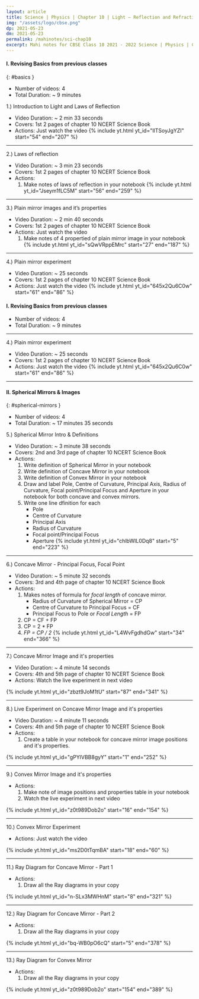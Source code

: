 ```yaml
---
layout: article
title: Science | Physics | Chapter 10 | Light – Reflection and Refraction
img: "/assets/logo/cbse.png"
dp: 2021-05-23
dm: 2021-05-23
permalink: /mahinotes/sci-chap10
excerpt: Mahi notes for CBSE Class 10 2021 - 2022 Science | Physics | Chapter 10 | Light – Reflection and Refraction of NCERT Science Book.
---
```


#### I. Revising Basics from previous classes
{: #basics }
- Number of videos: 4
- Total Duration: ~ 9 minutes

1.) Introduction to Light and Laws of Reflection
- Video Duration: ~ 2 min 33 seconds
- Covers: 1st 2 pages of chapter 10 NCERT Science Book
- Actions: Just watch the video
{% include yt.html yt_id="lITSoyJgYZI" start="54" end="207" %}

---
2.) Laws of reflection
- Video Duration: ~ 3 min 23 seconds
- Covers: 1st 2 pages of chapter 10 NCERT Science Book
- Actions:
	1. Make notes of laws of reflection in your notebook
{% include yt.html yt_id="Jseym1fLC5M" start="56" end="259" %}

---
3.) Plain mirror images and it’s properties
- Video Duration: ~ 2 min 40 seconds
- Covers: 1st 2 pages of chapter 10 NCERT Science Book
- Actions: Just watch the video
	1. Make notes of 4 propertied of plain mirror image in your notebook
{% include yt.html yt_id="sQwVRppEMrc" start="27" end="187" %}

---
4.) Plain mirror experiment
- Video Duration: ~ 25 seconds
- Covers: 1st 2 pages of chapter 10 NCERT Science Book
- Actions: Just watch the video
{% include yt.html yt_id="645x2Qu6C0w" start="61" end="86" %}

#### I. Revising Basics from previous classes
- Number of videos: 4
- Total Duration: ~ 9 minutes

---
4.) Plain mirror experiment
- Video Duration: ~ 25 seconds
- Covers: 1st 2 pages of chapter 10 NCERT Science Book
- Actions: Just watch the video
{% include yt.html yt_id="645x2Qu6C0w" start="61" end="86" %}

---

#### II. Spherical Mirrors & Images
{: #spherical-mirrors }
- Number of videos: 4
- Total Duration: ~ 17 minutes 35 seconds

5.) Spherical Mirror Intro & Definitions
- Video Duration: ~ 3 minute 38 seconds
- Covers: 2nd and 3rd page of chapter 10 NCERT Science Book
- Actions: 
	1. Write definition of Spherical Mirror in your notebook
	2. Write definition of Concave Mirror in your notebook
	3. Write definition of Convex Mirror in your notebook
	4. Draw and label Pole, Centre of Curvature, Principal Axis, Radius of Curvature, Focal point/Principal Focus and Aperture in your notebook for both concave and convex mirrors.
	5. Write one line dfinition for each
		- Pole
		- Centre of Curvature
		- Principal Axis
		- Radius of Curvature
		- Focal point/Principal Focus
		- Aperture
{% include yt.html yt_id="chlbWIL0Dq8" start="5" end="223" %}

---

6.) Concave Mirror - Principal Focus, Focal Point
- Video Duration: ~ 5 minute 32 seconds
- Covers: 3rd and 4th page of chapter 10 NCERT Science Book
- Actions: 
	1. Makes notes of formula for _focal length_ of concave mirror.
		- Radius of Curvature of Spherical Mirror = CP
		- Centre of Curvature to Principal Focus = CF
		- Principal Focus to Pole or *Focal Length* = FP
	2. CP = CF + FP
	3. CP = 2 * FP
	4. *FP = CP / 2*
{% include yt.html yt_id="L4WvFgdhdGw" start="34" end="366" %}

---

7.) Concave Mirror Image and it's properties
- Video Duration: ~ 4 minute 14 seconds
- Covers: 4th and 5th page of chapter 10 NCERT Science Book
- Actions: Watch the live experiment in next video

{% include yt.html yt_id="zbzt9JoM1tU" start="87" end="341" %}

---

8.) Live Experiment on Concave Mirror Image and it's properties
- Video Duration: ~ 4 minute 11 seconds
- Covers: 4th and 5th page of chapter 10 NCERT Science Book
- Actions: 
	1. Create a table in your notebook for concave mirror image positions and it's properties.

{% include yt.html yt_id="gPYlVBB8gyY" start="1" end="252" %}

---

9.) Convex Mirror Image and it's properties
- Actions: 
	1. Make note of image positions and properties table in your notebook
	2. Watch the live experiment in next video

{% include yt.html yt_id="z0t989Dob2o" start="16" end="154" %}

---

10.) Convex Mirror Experiment
- Actions: Just watch the video

{% include yt.html yt_id="ms2D0tTqmBA" start="18" end="60" %}

---

11.) Ray Diagram for Concave Mirror - Part 1
- Actions: 
	1. Draw all the Ray diagrams in your copy

{% include yt.html yt_id="n-SLx3MWHnM" start="8" end="321" %}

---

12.) Ray Diagram for Concave Mirror - Part 2
- Actions: 
	1. Draw all the Ray diagrams in your copy

{% include yt.html yt_id="bq-WB0pO6cQ" start="5" end="378" %}

---

13.) Ray Diagram for Convex Mirror
- Actions: 
	1. Draw all the Ray diagrams in your copy

{% include yt.html yt_id="z0t989Dob2o" start="154" end="389" %}


